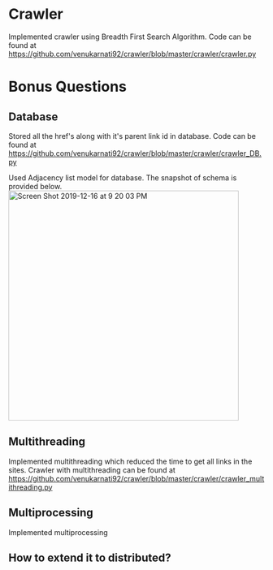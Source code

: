 # Crawler
Implemented crawler using Breadth First Search Algorithm. Code can be found at https://github.com/venukarnati92/crawler/blob/master/crawler/crawler.py

# Bonus Questions

## Database
Stored all the href's along with it's parent link id in database. Code can be found at https://github.com/venukarnati92/crawler/blob/master/crawler/crawler_DB.py

Used Adjacency list model for database. The snapshot of schema is provided below. 
<img width="453" alt="Screen Shot 2019-12-16 at 9 20 03 PM" src="https://user-images.githubusercontent.com/22748497/70969943-fb5f7b80-2051-11ea-8076-0dc8f328e30c.png">

## Multithreading

Implemented multithreading which reduced the time to get all links in the sites. Crawler with multithreading can be found at https://github.com/venukarnati92/crawler/blob/master/crawler/crawler_multithreading.py

## Multiprocessing

Implemented multiprocessing

## How to extend it to distributed?


